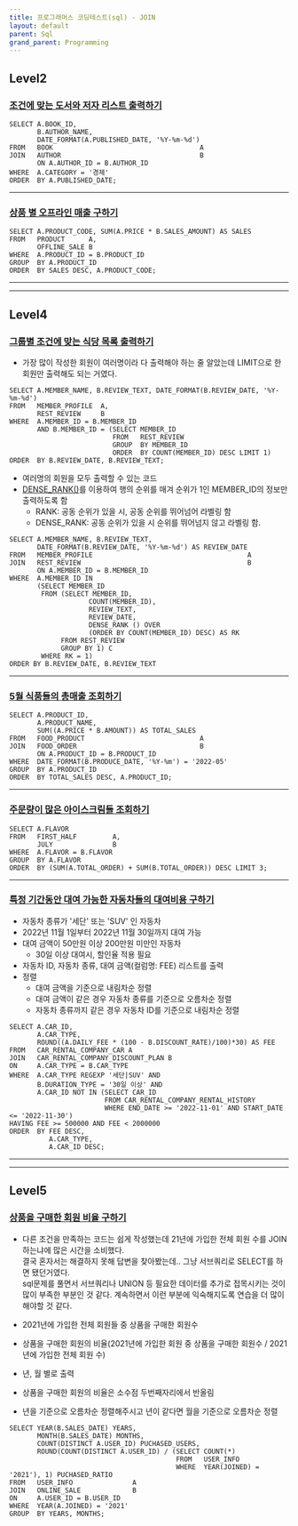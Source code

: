 ```yaml
---
title: 프로그래머스 코딩테스트(sql) - JOIN
layout: default
parent: Sql
grand_parent: Programming
---
```


## Level2

### [조건에 맞는 도서와 저자 리스트 출력하기]    

```
SELECT A.BOOK_ID,
       B.AUTHOR_NAME,
       DATE_FORMAT(A.PUBLISHED_DATE, '%Y-%m-%d')
FROM   BOOK                                     A
JOIN   AUTHOR                                   B
       ON A.AUTHOR_ID = B.AUTHOR_ID
WHERE  A.CATEGORY = '경제'
ORDER  BY A.PUBLISHED_DATE;
```

***

### [상품 별 오프라인 매출 구하기]    

```
SELECT A.PRODUCT_CODE, SUM(A.PRICE * B.SALES_AMOUNT) AS SALES
FROM   PRODUCT      A,
       OFFLINE_SALE B
WHERE  A.PRODUCT_ID = B.PRODUCT_ID
GROUP  BY A.PRODUCT_ID
ORDER  BY SALES DESC, A.PRODUCT_CODE;
```

***
***

## Level4

### [그룹별 조건에 맞는 식당 목록 출력하기]   

- 가장 많이 작성한 회원이 여러명이라 다 출력해야 하는 줄 알았는데 LIMIT으로 한 회원만 출력해도 되는 거였다.

```
SELECT A.MEMBER_NAME, B.REVIEW_TEXT, DATE_FORMAT(B.REVIEW_DATE, '%Y-%m-%d')
FROM   MEMBER_PROFILE  A,
       REST_REVIEW     B
WHERE  A.MEMBER_ID = B.MEMBER_ID
       AND B.MEMBER_ID = (SELECT MEMBER_ID
                          FROM   REST_REVIEW
                          GROUP  BY MEMBER_ID
                          ORDER  BY COUNT(MEMBER_ID) DESC LIMIT 1)
ORDER  BY B.REVIEW_DATE, B.REVIEW_TEXT;
```

- 여러명의 회원을 모두 출력할 수 있는 코드    
- [DENSE_RANK()]를 이용하여 행의 순위를 매겨 순위가 1인 MEMBER_ID의 정보만 출력하도록 함
  - RANK: 공동 순위가 있을 시, 공동 순위를 뛰어넘어 라벨링 함
  - DENSE_RANK: 공동 순위가 있을 시 순위를 뛰어넘지 않고 라벨링 함.

```
SELECT A.MEMBER_NAME, B.REVIEW_TEXT, 
       DATE_FORMAT(B.REVIEW_DATE, '%Y-%m-%d') AS REVIEW_DATE
FROM   MEMBER_PROFILE                                       A
JOIN   REST_REVIEW                                          B
       ON A.MEMBER_ID = B.MEMBER_ID
WHERE  A.MEMBER_ID IN 
       (SELECT MEMBER_ID
        FROM (SELECT MEMBER_ID,
                    COUNT(MEMBER_ID),
                    REVIEW_TEXT,
                    REVIEW_DATE, 
                    DENSE_RANK () OVER 
                    (ORDER BY COUNT(MEMBER_ID) DESC) AS RK
             FROM REST_REVIEW
             GROUP BY 1) C
        WHERE RK = 1)
ORDER BY B.REVIEW_DATE, B.REVIEW_TEXT
```

***

### [5월 식품들의 총매출 조회하기]   


```
SELECT A.PRODUCT_ID,
       A.PRODUCT_NAME,
       SUM((A.PRICE * B.AMOUNT)) AS TOTAL_SALES
FROM   FOOD_PRODUCT                             A
JOIN   FOOD_ORDER                               B
       ON A.PRODUCT_ID = B.PRODUCT_ID
WHERE  DATE_FORMAT(B.PRODUCE_DATE, '%Y-%m') = '2022-05'
GROUP  BY A.PRODUCT_ID
ORDER  BY TOTAL_SALES DESC, A.PRODUCT_ID;
```

***

### [주문량이 많은 아이스크림들 조회하기]   

```
SELECT A.FLAVOR
FROM   FIRST_HALF         A,
       JULY               B
WHERE  A.FLAVOR = B.FLAVOR
GROUP  BY A.FLAVOR
ORDER  BY (SUM(A.TOTAL_ORDER) + SUM(B.TOTAL_ORDER)) DESC LIMIT 3;
```

***

### [특정 기간동안 대여 가능한 자동차들의 대여비용 구하기]   

- 자동차 종류가 '세단' 또는 'SUV' 인 자동차
- 2022년 11월 1일부터 2022년 11월 30일까지 대여 가능
- 대여 금액이 50만원 이상 200만원 미만인 자동차
  - 30일 이상 대여시, 할인율 적용 필요
- 자동차 ID, 자동차 종류, 대여 금액(컬럼명: FEE) 리스트를 출력
- 정렬
  - 대여 금액을 기준으로 내림차순 정렬
  - 대여 금액이 같은 경우 자동차 종류를 기준으로 오름차순 정렬
  - 자동차 종류까지 같은 경우 자동차 ID를 기준으로 내림차순 정렬

```
SELECT A.CAR_ID, 
       A.CAR_TYPE,
       ROUND((A.DAILY_FEE * (100 - B.DISCOUNT_RATE)/100)*30) AS FEE
FROM   CAR_RENTAL_COMPANY_CAR A
JOIN   CAR_RENTAL_COMPANY_DISCOUNT_PLAN B 
ON     A.CAR_TYPE = B.CAR_TYPE
WHERE  A.CAR_TYPE REGEXP '세단|SUV' AND
       B.DURATION_TYPE = '30일 이상' AND
       A.CAR_ID NOT IN (SELECT CAR_ID
                        FROM CAR_RENTAL_COMPANY_RENTAL_HISTORY
                        WHERE END_DATE >= '2022-11-01' AND START_DATE <= '2022-11-30')
HAVING FEE >= 500000 AND FEE < 2000000
ORDER  BY FEE DESC, 
          A.CAR_TYPE, 
          A.CAR_ID DESC;
```

***
***

## Level5

### [상품을 구매한 회원 비율 구하기]   

- 다른 조건을 만족하는 코드는 쉽게 작성했는데 21년에 가입한 전체 회원 수를 JOIN하는냐에 많은 시간을 소비했다.   
결국 혼자서는 해결하지 못해 답변을 찾아봤는데.. 그냥 서브쿼리로 SELECT를 하면 됐던거였다.   
sql문제를 풀면서 서브쿼리나 UNION 등 필요한 데이터를 추가로 접목시키는 것이 많이 부족한 부분인 것 같다. 
계속하면서 이런 부분에 익숙해지도록 연습을 더 많이 해야할 것 같다.   

- 2021년에 가입한 전체 회원들 중 상품을 구매한 회원수
- 상품을 구매한 회원의 비율(2021년에 가입한 회원 중 상품을 구매한 회원수 / 2021년에 가입한 전체 회원 수)
- 년, 월 별로 출력
- 상품을 구매한 회원의 비율은 소수점 두번째자리에서 반올림
- 년을 기준으로 오름차순 정렬해주시고 년이 같다면 월을 기준으로 오름차순 정렬

```
SELECT YEAR(B.SALES_DATE) YEARS,
       MONTH(B.SALES_DATE) MONTHS,
       COUNT(DISTINCT A.USER_ID) PUCHASED_USERS,
       ROUND(COUNT(DISTINCT A.USER_ID) / (SELECT COUNT(*)
                                          FROM   USER_INFO
                                          WHERE  YEAR(JOINED) = '2021'), 1) PUCHASED_RATIO
FROM   USER_INFO               A
JOIN   ONLINE_SALE             B
ON     A.USER_ID = B.USER_ID
WHERE  YEAR(A.JOINED) = '2021'
GROUP  BY YEARS, MONTHS;
```

[조건에 맞는 도서와 저자 리스트 출력하기]: https://school.programmers.co.kr/learn/courses/30/lessons/144854
[상품 별 오프라인 매출 구하기]: https://school.programmers.co.kr/learn/courses/30/lessons/131533

[그룹별 조건에 맞는 식당 목록 출력하기]: https://school.programmers.co.kr/learn/courses/30/lessons/131124
[DENSE_RANK()]: https://velog.io/@ljs7463/MySQL-%ED%96%89%EC%9D%98-%EC%88%9C%EC%9C%84%EB%A5%BC-%EB%A7%8C%EB%93%9C%EB%8A%94-%ED%95%A8%EC%88%98-RANK-DENSERANK-ROWNUMBER
[5월 식품들의 총매출 조회하기]: https://school.programmers.co.kr/learn/courses/30/lessons/131117
[주문량이 많은 아이스크림들 조회하기]: https://school.programmers.co.kr/learn/courses/30/lessons/133027
[특정 기간동안 대여 가능한 자동차들의 대여비용 구하기]: https://school.programmers.co.kr/learn/courses/30/lessons/157339

[상품을 구매한 회원 비율 구하기]: https://school.programmers.co.kr/learn/courses/30/lessons/131534